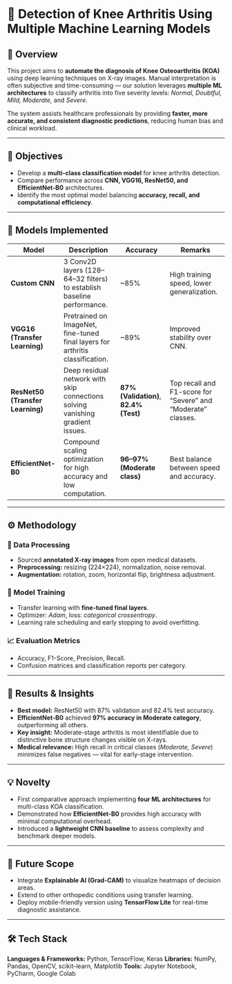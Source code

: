 
# 🦵 Detection of Knee Arthritis Using Multiple Machine Learning Models

## 📘 Overview

This project aims to **automate the diagnosis of Knee Osteoarthritis (KOA)** using deep learning techniques on X-ray images. Manual interpretation is often subjective and time-consuming — our solution leverages **multiple ML architectures** to classify arthritis into five severity levels: *Normal, Doubtful, Mild, Moderate,* and *Severe*.

The system assists healthcare professionals by providing **faster, more accurate, and consistent diagnostic predictions**, reducing human bias and clinical workload.

---

## 🎯 Objectives

* Develop a **multi-class classification model** for knee arthritis detection.
* Compare performance across **CNN, VGG16, ResNet50, and EfficientNet-B0** architectures.
* Identify the most optimal model balancing **accuracy, recall, and computational efficiency**.

---

## 🧠 Models Implemented

| Model                            | Description                                                                    | Accuracy                               | Remarks                                                      |
| -------------------------------- | ------------------------------------------------------------------------------ | -------------------------------------- | ------------------------------------------------------------ |
| **Custom CNN**                   | 3 Conv2D layers (128–64–32 filters) to establish baseline performance.         | ~85%                                   | High training speed, lower generalization.                   |
| **VGG16 (Transfer Learning)**    | Pretrained on ImageNet, fine-tuned final layers for arthritis classification.  | ~89%                                   | Improved stability over CNN.                                 |
| **ResNet50 (Transfer Learning)** | Deep residual network with skip connections solving vanishing gradient issues. | **87% (Validation)**, **82.4% (Test)** | Top recall and F1-score for “Severe” and “Moderate” classes. |
| **EfficientNet-B0**              | Compound scaling optimization for high accuracy and low computation.           | **96–97% (Moderate class)**            | Best balance between speed and accuracy.                     |

---

## ⚙️ Methodology

### 🧩 Data Processing

* Sourced **annotated X-ray images** from open medical datasets.
* **Preprocessing:** resizing (224×224), normalization, noise removal.
* **Augmentation:** rotation, zoom, horizontal flip, brightness adjustment.

### 🧮 Model Training

* Transfer learning with **fine-tuned final layers**.
* Optimizer: *Adam*, loss: *categorical crossentropy*.
* Learning rate scheduling and early stopping to avoid overfitting.

### 📈 Evaluation Metrics

* Accuracy, F1-Score, Precision, Recall.
* Confusion matrices and classification reports per category.

---

## 🧩 Results & Insights

* **Best model:** ResNet50 with 87% validation and 82.4% test accuracy.
* **EfficientNet-B0** achieved **97% accuracy in Moderate category**, outperforming all others.
* **Key insight:** Moderate-stage arthritis is most identifiable due to distinctive bone structure changes visible on X-rays.
* **Medical relevance:** High recall in critical classes (*Moderate, Severe*) minimizes false negatives — vital for early-stage intervention.

---

## 💡 Novelty

* First comparative approach implementing **four ML architectures** for multi-class KOA classification.
* Demonstrated how **EfficientNet-B0** provides high accuracy with minimal computational overhead.
* Introduced a **lightweight CNN baseline** to assess complexity and benchmark deeper models.

---

## 🚀 Future Scope

* Integrate **Explainable AI (Grad-CAM)** to visualize heatmaps of decision areas.
* Extend to other orthopedic conditions using transfer learning.
* Deploy mobile-friendly version using **TensorFlow Lite** for real-time diagnostic assistance.

---

## 🛠️ Tech Stack

**Languages & Frameworks:** Python, TensorFlow, Keras
**Libraries:** NumPy, Pandas, OpenCV, scikit-learn, Matplotlib
**Tools:** Jupyter Notebook, PyCharm, Google Colab



